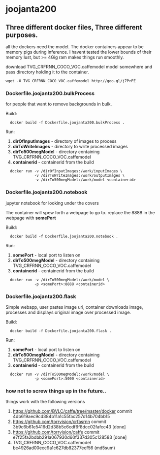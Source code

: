 # joojanta200

## Three different docker files, Three different purposes. 

all the dockers need the model.  The docker containers appear to be memory pigs during inference. I havent tested the lower bounds of their memory lust, but >= 4Gig ram makes things run smoothly.

download TVG_CRFRNN_COCO_VOC.caffemodel model somewhere and pass directory holding it to the container.

```
wget -O TVG_CRFRNN_COCO_VOC.caffemodel http://goo.gl/j7PrPZ 
``` 

### Dockerfile.joojanta200.bulkProcess 

for people that want to remove backgrounds in bulk. 

  Build:
```
  docker build -f Dockerfile.joojanta200.bulkProcess .
```
  Run:
  1. **dirOfInputImages** - directory of images to process
  1. **dirToWriteImages** - directory to write processed images
  1. **dirTo500megModel** - directory containing TVG_CRFRNN_COCO_VOC.caffemodel
  1. **containerid** - containerid from the build

```
  docker run -v /dirOfInputImages:/work/inputImages \
             -v /dirToWriteImages:/work/outputImages \
             -v /dirTo500megModel:/work/model <containerid>
```
  
### Dockerfile.joojanta200.notebook 

jupyter notebook for looking under the covers

The container will spew forth a webpage to go to. replace the 8888 in the webpage with **somePort** 

  Build:

```
  docker build -f Dockerfile.joojanta200.notebook .
```
  Run:
  1. **somePort** - local port to listen on
  1. **dirTo500megModel** - directory containing TVG_CRFRNN_COCO_VOC.caffemodel
  1. **containerid** - containerid from the build

```
  docker run -v /dirTo500megModel:/work/model \
             -p <somePort>:8888 <containerid>
```
### Dockerfile.joojanta200.flask

Simple webapp, user pastes image uri, container downloads image, processes and displays original image over processed image.

  Build:
```
  docker build -f Dockerfile.joojanta200.flask .
``` 
  Run:
  1. **somePort** - local port to listen on
  1. **dirTo500megModel** - directory containing TVG_CRFRNN_COCO_VOC.caffemodel
  1. **containerid** - containerid from the build 

```
  docker run -v /dirTo500megModel:/work/model \
             -p <somePort>:5000 <containerid>
```

### how not to screw things up in the future..
things work with the following versions
  1. https://github.com/BVLC/caffe/tree/master/docker commit 4db619aec9cd384b11a1c55fac257d14b704bb15
  1. https://github.com/torrvision/crfasrnn commit 3b9c6b61e5416d2d38b5c6cdf6f8dcc02fafcc43 [done]
  1. https://github.com/torrvision/caffe commit e7f25fa2bdbb291a067930d60f337d305c128583 [done]
  1. TVG_CRFRNN_COCO_VOC.caffemodel bc4926ad00ecc9a1c627db82377ecf56  (md5sum)
